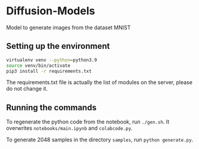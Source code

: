 # Diffusion-Models
Model to generate images from the dataset MNIST

## Setting up the environment

```bash
virtualenv venv --python=python3.9
source venv/bin/activate
pip3 install -r requirements.txt
```

The requirements.txt file is actually the list of modules on the server, please do not change it.

## Running the commands

To regenerate the python code from the notebook, run `./gen.sh`. It overwrites `notebooks/main.ipynb` and `colabcode.py`.

To generate 2048 samples in the directory `samples`, run `python generate.py`.
